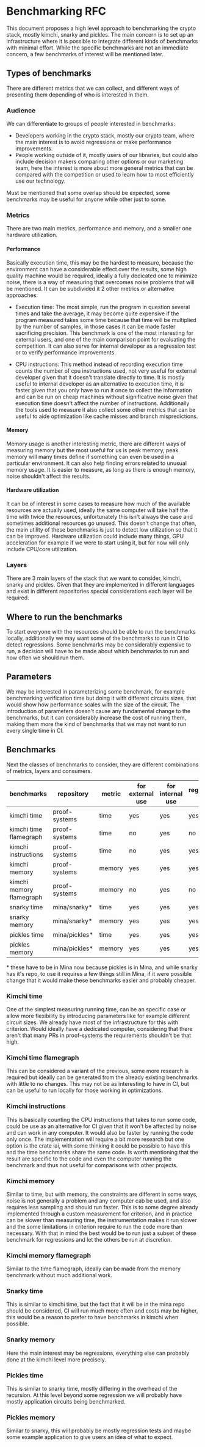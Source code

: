 # Benchmarking RFC

This document proposes a high level approach to benchmarking the crypto stack, mostly kimchi, snarky and pickles. The main concern is to set up an infrastructure where it is possible to integrate different kinds of benchmarks with minimal effort. While the specific benchmarks are not an immediate concern, a few benchmarks of interest will be mentioned later.

## Types of benchmarks

There are different metrics that we can collect, and different ways of presenting them depending of who is interested in them.

### Audience

We can differentiate to groups of people interested in benchmarks:

- Developers working in the crypto stack, mostly our crypto team, where the main interest is to avoid regressions or make performance improvements.
- People working outside of it, mostly users of our libraries, but could also include decision makers comparing other options or our marketing team, here the interest is more about more general metrics that can be compared with the competition or used to learn how to most efficiently use our technology.

Must be mentioned that some overlap should be expected, some benchmarks may be useful for anyone while other just to some.

### Metrics

There are two main metrics, performance and memory, and a smaller one hardware utilization.

#### Performance

Basically execution time, this may be the hardest to measure, because the environment can have a considerable effect over the results, some high quality machine would be required, ideally a fully dedicated one to minimize noise, there is a way of measuring that overcomes noise problems that will be mentioned.
It can be subdivided it 2 other metrics or alternative approaches:

- Execution time: The most simple, run the program in question several times and take the average, it may become quite expensive if the program measured takes some time because that time will be multiplied by the number of samples, in those cases it can be made faster sacrificing precision. This benchmark is one of the most interesting for external users, and one of the main comparison point for evaluating the competition. It can also serve for internal developer as a regression test or to verify performance improvements.

- CPU instructions: This method instead of recording execution time counts the number of cpu instructions used, not very useful for external developer given that it doesn't translate directly to time. It is mostly useful to internal developer as an alternative to execution time, it is faster given that you only have to run it once to collect the information and can be run on cheap machines without significative noise given that execution time doesn't affect the number of instructions. Additionally the tools used to measure it also collect some other metrics that can be useful to aide optimization like cache misses and branch mispredictions.

#### Memory

Memory usage is another interesting metric, there are different ways of measuring memory but the most useful for us is peak memory, peak memory will many times define if something can even be used in a particular environment. It can also help finding errors related to unusual memory usage.
It is easier to measure, as long as there is enough memory, noise shouldn't affect the results.

#### Hardware utilization

It can be of interest in some cases to measure how much of the available resources are actually used, ideally the same computer will take half the time with twice the resources, unfortunately this isn't always the case and sometimes additional resources go unused.
This doesn't change that often, the main utility of these benchmarks is just to detect low utilization so that it can be improved.
Hardware utilization could include many things, GPU acceleration for example if we were to start using it, but for now will only include CPU/core utilization.

### Layers

There are 3 main layers of the stack that we want to consider, kimchi, snarky and pickles. Given that they are implemented in different languages and exist in different repositories special considerations each layer will be required.

## Where to run the benchmarks

To start everyone with the resources should be able to run the benchmarks locally, additionally we may want some of the benchmarks to run in CI to detect regressions. Some benchmarks may be considerably expensive to run, a decision will have to be made about which benchmarks to run and how often we should run them.

## Parameters

We may be interested in parameterizing some benchmark, for example benchmarking verification time but doing it with different circuits sizes, that would show how performance scales with the size of the circuit.
The introduction of parameters doesn't cause any fundamental change to the benchmarks, but it can considerably increase the cost of running them, making them more the kind of benchmarks that we may not want to run every single time in CI.

## Benchmarks

Next the classes of benchmarks to consider, they are different combinations of metrics, layers and consumers.
  
| benchmarks               | repository    | metric   | for external use | for internal use | regression test | noise sensitive  |
| ------------------------ | ------------- | -------- | ---------------- | ---------------- | --------------- | ---------------- |
| kimchi time              | proof-systems | time     | yes              | yes              | yes             | yes              |
| kimchi time flamegraph   | proof-systems | time     | no               | yes              | no              | no               |
| kimchi instructions      | proof-systems | time     | no               | yes              | yes             | no               |
| kimchi memory            | proof-systems | memory   | yes              | yes              | yes             | no               |
| kimchi memory flamegraph | proof-systems | memory   | no               | yes              | no              | no               |
| snarky time              | mina/snarky*  | time     | yes              | yes              | yes             | yes              |
| snarky memory            | mina/snarky*  | memory   | yes              | yes              | yes             | no               |
| pickles time             | mina/pickles* | time     | yes              | yes              | yes             | yes              |
| pickles memory           | mina/pickles* | memory   | yes              | yes              | yes             | no               |

\* these have to be in Mina now because pickles is in Mina, and while snarky has it's repo, to use it requires a few things still in Mina, if it were possible change that it would make these benchmarks easier and probably cheaper.

### Kimchi time

One of the simplest measuring running time, can be an specific case or allow more flexibility by introducing parameters like for example different circuit sizes. We already have most of the infrastructure for this with criterion. Would ideally have a dedicated computer, considering that there aren't that many PRs in proof-systems the requirements shouldn't be that high.

### Kimchi time flamegraph

This can be considered a variant of the previous, some more research is required but ideally can be generated from the already existing benchmarks with little to no changes.
This may not be as interesting to have in CI, but can be useful to run locally for those working in optimizations.

### Kimchi instructions

This is basically counting the CPU instructions that takes to run some code, could be use as an alternative for CI given that it won't be affected by noise and can work in any computer. It would also be faster by running the code only once. The implementation will require a bit more research but one option is the crate iai, with some thinking it could be possible to have this and the time benchmarks share the same code.
Is worth mentioning that the result are specific to the code and even the computer running the benchmark and thus not useful for comparisons with other projects.

### Kimchi memory

Similar to time, but with memory, the constraints are different in some ways, noise is not generally a problem and any computer cab be used, and also requires less sampling and should run faster. This is to some degree already implemented through a custom measurement for criterion, and in practice can be slower than measuring time, the instrumentation makes it run slower and the some limitations in criterion require to run the code more than necessary. With that in mind the best would be to run just a subset of these benchmark for regressions and let the others be run at discretion.

### Kimchi memory flamegraph

Similar to the time flamegraph, ideally can be made from the memory benchmark without much additional work.

### Snarky time

This is similar to kimchi time, but the fact that it will be in the mina repo should be considered, CI will run much more often and costs may be higher, this would be a reason to prefer to have benchmarks in kimchi when possible.

### Snarky memory

Here the main interest may be regressions, everything else can probably done at the kimchi level more precisely.

### Pickles time

This is similar to snarky time, mostly differing in the overhead of the recursion. At this level beyond some regression we will probably have mostly application circuits being benchmarked.

### Pickles memory

Similar to snarky, this will probably be mostly regression tests and maybe some example application to give users an idea of what to expect.
